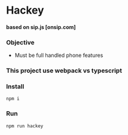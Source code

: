 
# Hackey
#### based on sip.js [onsip.com]

### Objective
 - Must be full handled phone features

### This project use webpack vs typescript

### Install
```
npm i
```

### Run
```
npm run hackey
```
